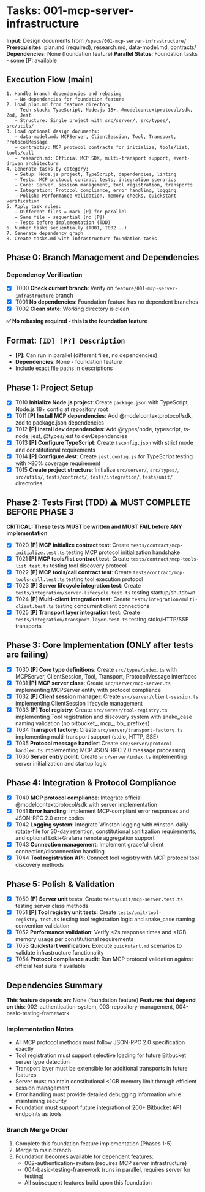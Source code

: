 # Tasks: 001-mcp-server-infrastructure

**Input**: Design documents from `/specs/001-mcp-server-infrastructure/`
**Prerequisites**: plan.md (required), research.md, data-model.md, contracts/
**Dependencies**: None (foundation feature)
**Parallel Status**: Foundation tasks - some [P] available

## Execution Flow (main)
```
1. Handle branch dependencies and rebasing
   → No dependencies for foundation feature
2. Load plan.md from feature directory
   → Tech stack: TypeScript, Node.js 18+, @modelcontextprotocol/sdk, Zod, Jest
   → Structure: Single project with src/server/, src/types/, src/utils/
3. Load optional design documents:
   → data-model.md: MCPServer, ClientSession, Tool, Transport, ProtocolMessage
   → contracts/: MCP protocol contracts for initialize, tools/list, tools/call
   → research.md: Official MCP SDK, multi-transport support, event-driven architecture
4. Generate tasks by category:
   → Setup: Node.js project, TypeScript, dependencies, linting
   → Tests: MCP protocol contract tests, integration scenarios
   → Core: Server, session management, tool registration, transports
   → Integration: Protocol compliance, error handling, logging
   → Polish: Performance validation, memory checks, quickstart verification
5. Apply task rules:
   → Different files = mark [P] for parallel
   → Same file = sequential (no [P])
   → Tests before implementation (TDD)
6. Number tasks sequentially (T001, T002...)
7. Generate dependency graph
8. Create tasks.md with infrastructure foundation tasks
```

## Phase 0: Branch Management and Dependencies

### Dependency Verification
- [x] T000 **Check current branch**: Verify on `feature/001-mcp-server-infrastructure` branch
- [x] T001 **No dependencies**: Foundation feature has no dependent branches
- [x] T002 **Clean state**: Working directory is clean

**✅ No rebasing required - this is the foundation feature**

## Format: `[ID] [P?] Description`
- **[P]**: Can run in parallel (different files, no dependencies)
- **Dependencies**: None - foundation feature
- Include exact file paths in descriptions

## Phase 1: Project Setup

- [x] T010 **Initialize Node.js project**: Create `package.json` with TypeScript, Node.js 18+ config at repository root
- [x] T011 **[P] Install MCP dependencies**: Add @modelcontextprotocol/sdk, zod to package.json dependencies 
- [x] T012 **[P] Install dev dependencies**: Add @types/node, typescript, ts-node, jest, @types/jest to devDependencies
- [x] T013 **[P] Configure TypeScript**: Create `tsconfig.json` with strict mode and constitutional requirements
- [x] T014 **[P] Configure Jest**: Create `jest.config.js` for TypeScript testing with >80% coverage requirement
- [x] T015 **Create project structure**: Initialize `src/server/`, `src/types/`, `src/utils/`, `tests/contract/`, `tests/integration/`, `tests/unit/` directories

## Phase 2: Tests First (TDD) ⚠️ MUST COMPLETE BEFORE PHASE 3

**CRITICAL: These tests MUST be written and MUST FAIL before ANY implementation**

- [x] T020 **[P] MCP initialize contract test**: Create `tests/contract/mcp-initialize.test.ts` testing MCP protocol initialization handshake
- [x] T021 **[P] MCP tools/list contract test**: Create `tests/contract/mcp-tools-list.test.ts` testing tool discovery protocol  
- [x] T022 **[P] MCP tools/call contract test**: Create `tests/contract/mcp-tools-call.test.ts` testing tool execution protocol
- [x] T023 **[P] Server lifecycle integration test**: Create `tests/integration/server-lifecycle.test.ts` testing startup/shutdown
- [x] T024 **[P] Multi-client integration test**: Create `tests/integration/multi-client.test.ts` testing concurrent client connections
- [x] T025 **[P] Transport layer integration test**: Create `tests/integration/transport-layer.test.ts` testing stdio/HTTP/SSE transports

## Phase 3: Core Implementation (ONLY after tests are failing)

- [x] T030 **[P] Core type definitions**: Create `src/types/index.ts` with MCPServer, ClientSession, Tool, Transport, ProtocolMessage interfaces  
- [x] T031 **[P] MCP server class**: Create `src/server/mcp-server.ts` implementing MCPServer entity with protocol compliance
- [x] T032 **[P] Client session manager**: Create `src/server/client-session.ts` implementing ClientSession lifecycle management
- [x] T033 **[P] Tool registry**: Create `src/server/tool-registry.ts` implementing Tool registration and discovery system with snake_case naming validation (no bitbucket_, mcp_, bb_ prefixes)
- [x] T034 **Transport factory**: Create `src/server/transport-factory.ts` implementing multi-transport support (stdio, HTTP, SSE)
- [x] T035 **Protocol message handler**: Create `src/server/protocol-handler.ts` implementing MCP JSON-RPC 2.0 message processing
- [x] T036 **Server entry point**: Create `src/server/index.ts` implementing server initialization and startup logic

## Phase 4: Integration & Protocol Compliance

- [x] T040 **MCP protocol compliance**: Integrate official @modelcontextprotocol/sdk with server implementation
- [x] T041 **Error handling**: Implement MCP-compliant error responses and JSON-RPC 2.0 error codes
- [x] T042 **Logging system**: Integrate Winston logging with winston-daily-rotate-file for 30-day retention, constitutional sanitization requirements, and optional Loki+Grafana remote aggregation support
- [x] T043 **Connection management**: Implement graceful client connection/disconnection handling
- [x] T044 **Tool registration API**: Connect tool registry with MCP protocol tool discovery methods

## Phase 5: Polish & Validation

- [x] T050 **[P] Server unit tests**: Create `tests/unit/mcp-server.test.ts` testing server class methods
- [x] T051 **[P] Tool registry unit tests**: Create `tests/unit/tool-registry.test.ts` testing tool registration logic and snake_case naming convention validation  
- [x] T052 **Performance validation**: Verify <2s response times and <1GB memory usage per constitutional requirements
- [x] T053 **Quickstart verification**: Execute `quickstart.md` scenarios to validate infrastructure functionality
- [x] T054 **Protocol compliance audit**: Run MCP protocol validation against official test suite if available

## Dependencies Summary
**This feature depends on**: None (foundation feature)
**Features that depend on this**: 002-authentication-system, 003-repository-management, 004-basic-testing-framework

### Implementation Notes
- All MCP protocol methods must follow JSON-RPC 2.0 specification exactly
- Tool registration must support selective loading for future Bitbucket server type detection
- Transport layer must be extensible for additional transports in future features  
- Server must maintain constitutional <1GB memory limit through efficient session management
- Error handling must provide detailed debugging information while maintaining security
- Foundation must support future integration of 200+ Bitbucket API endpoints as tools

### Branch Merge Order
1. Complete this foundation feature implementation (Phases 1-5)
2. Merge to main branch 
3. Foundation becomes available for dependent features:
   - 002-authentication-system (requires MCP server infrastructure)
   - 004-basic-testing-framework (runs in parallel, requires server for testing)
   - All subsequent features build upon this foundation
